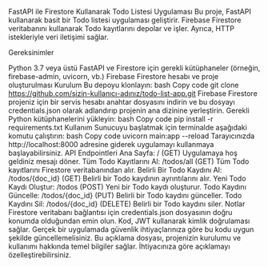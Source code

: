 FastAPI ile Firestore Kullanarak Todo Listesi Uygulaması
Bu proje, FastAPI kullanarak basit bir Todo listesi uygulaması geliştirir. Firebase Firestore veritabanını kullanarak Todo kayıtlarını depolar ve işler. Ayrıca, HTTP istekleriyle veri iletişimi sağlar.

Gereksinimler

Python 3.7 veya üstü
FastAPI ve Firestore için gerekli kütüphaneler (örneğin, firebase-admin, uvicorn, vb.)
Firebase Firestore hesabı ve proje oluşturulması
Kurulum
Bu depoyu klonlayın:
bash
Copy code
git clone https://github.com/sizin-kullanıcı-adınız/todo-list-app.git
Firebase Firestore projeniz için bir servis hesabı anahtar dosyasını indirin ve bu dosyayı credentials.json olarak adlandırıp projenin ana dizinine yerleştirin.
Gerekli Python kütüphanelerini yükleyin:
bash
Copy code
pip install -r requirements.txt
Kullanım
Sunucuyu başlatmak için terminalde aşağıdaki komutu çalıştırın:
bash
Copy code
uvicorn main:app --reload
Tarayıcınızda http://localhost:8000 adresine giderek uygulamayı kullanmaya başlayabilirsiniz.
API Endpointleri
Ana Sayfa: / (GET)
Uygulamaya hoş geldiniz mesajı döner.
Tüm Todo Kayıtlarını Al: /todos/all (GET)
Tüm Todo kayıtlarını Firestore veritabanından alır.
Belirli Bir Todo Kaydını Al: /todos/{doc_id} (GET)
Belirli bir Todo kaydının ayrıntılarını alır.
Yeni Todo Kaydı Oluştur: /todos (POST)
Yeni bir Todo kaydı oluşturur.
Todo Kaydını Güncelle: /todos/{doc_id} (PUT)
Belirli bir Todo kaydını günceller.
Todo Kaydını Sil: /todos/{doc_id} (DELETE)
Belirli bir Todo kaydını siler.
Notlar
Firestore veritabanı bağlantısı için credentials.json dosyasının doğru konumda olduğundan emin olun.
Kod, JWT kullanarak kimlik doğrulaması sağlar. Gerçek bir uygulamada güvenlik ihtiyaçlarınıza göre bu kodu uygun şekilde güncellemelisiniz.
Bu açıklama dosyası, projenizin kurulumu ve kullanımı hakkında temel bilgiler sağlar. İhtiyacınıza göre açıklamayı özelleştirebilirsiniz.
